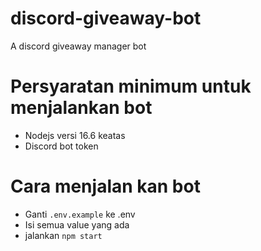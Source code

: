 # discord-giveaway-bot
 A discord giveaway manager bot

# Persyaratan minimum untuk menjalankan bot
- Nodejs versi 16.6 keatas
- Discord bot token

# Cara menjalan kan bot
- Ganti `.env.example` ke .env
- Isi semua value yang ada
- jalankan `npm start`
